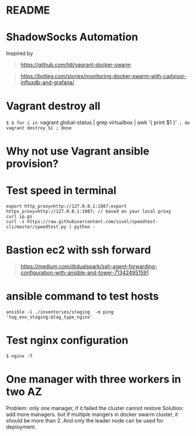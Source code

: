 README
===

# ShadowSocks Automation

  Inspired by 
  
  > https://github.com/tdi/vagrant-docker-swarm
  
  > https://botleg.com/stories/monitoring-docker-swarm-with-cadvisor-influxdb-and-grafana/

# Vagrant destroy all

  `$ $ for i in `vagrant global-status | grep virtualbox | awk '{ print $1 }'` ; do vagrant destroy $i ; done`
  
# Why not use Vagrant ansible provision?  

# Test speed in terminal

```
export http_proxy=http://127.0.0.1:1087;export https_proxy=http://127.0.0.1:1087; // based on your local proxy
curl ip.gs
curl -s https://raw.githubusercontent.com/sivel/speedtest-cli/master/speedtest.py | python -
```

# Bastion ec2 with ssh forward
 
> https://medium.com/@dualspark/ssh-agent-forwarding-configuration-with-ansible-and-tower-713424951591

# ansible command to test hosts 

`ansible -i ./inventories/staging  -m ping 'tag_env_staging:&tag_type_nginx'`

# Test nginx configuration

`$ nginx -T`

# One manager with three workers in two AZ

Problem: only one manager, if it failed the cluster cannot restore
Solution: add more managers. but if multiple mangers in docker swarm cluster, it should be more than 2. And only the leader node can be used for deployment.
